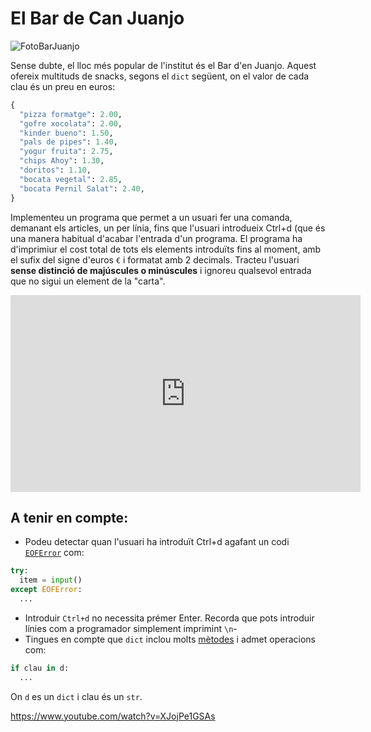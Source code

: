 # El Bar de Can Juanjo

![FotoBarJuanjo](https://vicentcardona.github.io/ProgitractI/logo_juanjo.jpg)

Sense dubte, el lloc més popular de l'institut és el Bar d'en Juanjo. Aquest ofereix multituds de snacks, segons el `dict` següent, on el valor de cada clau és un preu en euros:

```python
{
  "pizza formatge": 2.00,
  "gofre xocolata": 2.00,
  "kinder bueno": 1.50,
  "pals de pipes": 1.40,
  "yogur fruita": 2.75,
  "chips Ahoy": 1.30,
  "doritos": 1.10,
  "bocata vegetal": 2.85,
  "bocata Pernil Salat": 2.40,
}
```

Implementeu un programa que permet a un usuari fer una comanda, demanant els articles, un per línia, fins que l'usuari introdueix Ctrl+d (que és una manera habitual d'acabar l'entrada d'un programa. El programa ha d'imprimiur el cost total de tots els elements introduïts fins al moment, amb el sufix del signe d'euros `€` i formatat amb 2 decimals. Tracteu l'usuari **sense distinció de majúscules o minúscules** i ignoreu qualsevol entrada que no sigui un element de la "carta".

<iframe width="560" height="315" src="https://www.youtube.com/embed/XJojPe1GSAs?si=zYFVKIYm6dXEpFbg" title="YouTube video player" frameborder="0" allow="accelerometer; autoplay; clipboard-write; encrypted-media; gyroscope; picture-in-picture; web-share" allowfullscreen></iframe>

## A tenir en compte:

- Podeu detectar quan l'usuari ha introduït Ctrl+d agafant un codi [`EOFError`](https://docs.python.org/es/3/library/exceptions.html#EOFError) com:
```python
try:
  item = input()
except EOFError:
  ...
```
- Introduir `Ctrl+d` no necessita prémer Enter. Recorda que pots introduir línies com a programador simplement imprimint `\n`-
- Tingues en compte que `dict` inclou molts [mètodes](docs.python.org/es/3/library/stdtypes.html#mapping-types-dict) i admet operacions com:
```python
if clau in d:
  ...
```
On `d` es un `dict` i clau és un `str`.

https://www.youtube.com/watch?v=XJojPe1GSAs
  
